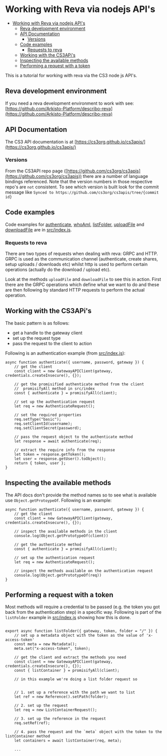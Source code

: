 # Working with Reva via nodejs API's

- [Working with Reva via nodejs API's](#working-with-reva-via-nodejs-apis)
  - [Reva development environment](#reva-development-environment)
  - [API Documentation](#api-documentation)
    - [Versions](#versions)
  - [Code examples](#code-examples)
    - [Requests to reva](#requests-to-reva)
  - [Working with the CS3APi's](#working-with-the-cs3apis)
  - [Inspecting the available methods](#inspecting-the-available-methods)
  - [Performing a request with a token](#performing-a-request-with-a-token)

This is a tutorial for working with reva via the CS3 node js API's.

## Reva development environment

If you need a reva development environment to work with see:
[https://github.com/Arkisto-Platform/describo-reva](https://github.com/Arkisto-Platform/describo-reva)

## API Documentation

The CS3 API documentation is at
[https://cs3org.github.io/cs3apis/](https://cs3org.github.io/cs3apis/)

### Versions

From the CS3API repo page ([https://github.com/cs3org/cs3apis](https://github.com/cs3org/cs3apis))
there are a number of language bindings referenced. Note that the version numbers in those
respective repo's are `not` consistent. To see which version is built look for the commit message
like `Synced to https://github.com/cs3org/cs3apis/tree/{commit id}`

## Code examples

Code examples for
[authenticate](https://github.com/Arkisto-Platform/reva-tutorial/blob/master/src/index.js#L24),
[whoAmI](https://github.com/Arkisto-Platform/reva-tutorial/blob/master/src/index.js#L38),
[listFolder](https://github.com/Arkisto-Platform/reva-tutorial/blob/master/src/index.js#L47),
[uploadFile](https://github.com/Arkisto-Platform/reva-tutorial/blob/master/src/index.js#L114) and
[downloadFile](https://github.com/Arkisto-Platform/reva-tutorial/blob/master/src/index.js#L83) are
in [src/index.js](src/index.js).

### Requests to reva

There are two types of requests when dealing with reva: GRPC and HTTP. GRPC is used as the
communication channel (authenticate, create shares, setup uploads / downloads etc) whilst http is
used to perform certain operations (actually do the download / upload etc).

Look at the methods `uploadFile` and `downloadFile` to see this in action. First there are the GRPC
operations which define what we want to do and these are then following by standard HTTP requests to
perform the actual operation.

## Working with the CS3APi's

The basic pattern is as follows:

-   get a handle to the gateway client
-   set up the request type
-   pass the request to the client to action

Following is an authentication example (from
[src/index.js](https://github.com/Arkisto-Platform/reva-tutorial/blob/master/src/index.js#L24)):

```
async function authenticate({ username, password, gateway }) {
    // get the client
    const client = new GatewayAPIClient(gateway, credentials.createInsecure(), {});

    // get the promisified authenticate method from the client
    //  promisifyAll method in src/index
    const { authenticate } = promisifyAll(client);

    // set up the authentication request
    let req = new AuthenticateRequest();

    // set the required properties
    req.setType("basic");
    req.setClientId(username);
    req.setClientSecret(password);

    // pass the request object to the authenticate method
    let response = await authenticate(req);

    // extract the require info from the response
    let token = response.getToken();
    let user = response.getUser().toObject();
    return { token, user };
}
```

## Inspecting the available methods

The API docs don't provide the method names so to see what is available use `Object.getProtoypeOf`.
Following is an example:

```
async function authenticate({ username, password, gateway }) {
    // get the client
    const client = new GatewayAPIClient(gateway, credentials.createInsecure(), {});

    // inspect the available methods in the client
    console.log(Object.getPrototypeOf(client))

    // get the authenticate method
    const { authenticate } = promisifyAll(client);

    // set up the authentication request
    let req = new AuthenticateRequest();

    // inspect the methods available on the authentication request
    console.log(Object.getPrototypeOf(req))
}
```

## Performing a request with a token

Most methods will require a credential to be passed (e.g. the token you got back from the
authentication step) in a specific way. Following is part of the `listFolder` example in
[src/index.js](src/index.js) showing how this is done.

```

export async function listFolder({ gateway, token, folder = "/" }) {
    // set up a metadata object with the token as the value of 'x-access-token'
    const meta = new Metadata();
    meta.set("x-access-token", token);

    // get the client and extract the methods you need
    const client = new GatewayAPIClient(gateway, credentials.createInsecure(), {});
    const { listContainer } = promisifyAll(client);

    // in this example we're doing a list folder request so


    // 1. set up a reference with the path we want to list
    let ref = new Reference().setPath(folder);

    // 2. set up the request
    let req = new ListContainerRequest();

    // 3. set up the reference in the request
    req.setRef(ref);

    // 4. pass the request and the `meta` object with the token to the listContainer method
    let containers = await listContainer(req, meta);

    ...
```
